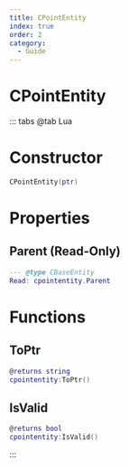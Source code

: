 ```yaml
---
title: CPointEntity
index: true
order: 2
category:
  - Guide
---
```


# CPointEntity

::: tabs
@tab Lua
# Constructor
```lua
CPointEntity(ptr)
```
# Properties
## Parent (Read-Only)
```lua
--- @type CBaseEntity
Read: cpointentity.Parent
```
# Functions
## ToPtr
```lua
@returns string
cpointentity:ToPtr()
```
## IsValid
```lua
@returns bool
cpointentity:IsValid()
```

:::